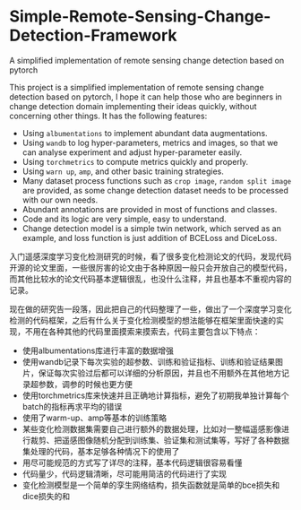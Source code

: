 # Simple-Remote-Sensing-Change-Detection-Framework
A simplified implementation of remote sensing change detection based on pytorch

This project is a simplified implementation of remote sensing change detection based on pytorch, I hope it can help those who are beginners in change detection domain implementing their ideas quickly, without concerning other things. It has the following features:

- Using `albumentations` to implement abundant data augmentations.
- Using `wandb` to log hyper-parameters, metrics and images, so that we can analyse experiment and adjust hyper-parameter easily.
- Using `torchmetrics` to compute metrics quickly and properly.
- Using `warn up`, `amp`, and other basic training strategies.
- Many dataset process functions such as `crop image`, `random split image` are provided, as some change detection dataset needs to be processed with our own needs.
- Abundant annotations are provided in most of functions and classes.
- Code and its logic are very simple, easy to understand.
- Change detection model is a simple twin network, which served as an example, and loss function is just addition of BCELoss and DiceLoss.


入门遥感深度学习变化检测研究的时候，看了很多变化检测论文的代码，发现代码开源的论文里面，一些很厉害的论文由于各种原因一般只会开放自己的模型代码，而其他比较水的论文代码基本逻辑很乱，也没什么注释，并且也基本不重视内容的记录。

现在做的研究告一段落，因此把自己的代码整理了一些，做出了一个深度学习变化检测的代码框架，之后有什么关于变化检测模型的想法能够在框架里面快速的实现，不用在各种其他的代码里面摸索来摸索去，代码主要包含以下特点：

- 使用albumentations库进行丰富的数据增强
- 使用wandb记录下每次实验的超参数、训练和验证指标、训练和验证结果图片，保证每次实验过后都可以详细的分析原因，并且也不用额外在其他地方记录超参数，调参的时候也更方便
- 使用torchmetrics库来快速并且正确地计算指标，避免了初期我单独计算每个batch的指标再求平均的错误
- 使用了warm-up、amp等基本的训练策略
- 某些变化检测数据集需要自己进行额外的数据处理，比如对一整幅遥感影像进行裁剪、把遥感图像随机分配到训练集、验证集和测试集等，写好了各种数据集处理的代码，基本足够各种情况下的使用了
- 用尽可能规范的方式写了详尽的注释，基本代码逻辑很容易看懂
- 代码量少，代码逻辑清晰，尽可能用简洁的代码进行了实现
- 变化检测模型是一个简单的孪生网络结构，损失函数就是简单的bce损失和dice损失的和
